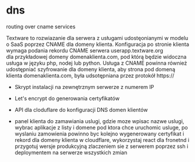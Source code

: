 # dns
routing over cname services


Textware to rozwiazanie dla serwera z usługami udostęonianymi w modelu o SaaS poprzez CNAME dla domeny klienta. 
Konfiguracja po stronie klienta wymaga podania rekordu CNAME serwera userapp.textware.org  
dla przykładowej domeny domenaklienta.com, pod którą będzie widoczna usługa w języku php, nodej lub python. 
Usługa z CNAME powinna również udostępniać szyfrowanie dla domeny klienta, aby strona pod domeną klienta domenaklienta.com, była udsotępniana przez protokół https:// 

- Skrypt instalacji na zewnętrznym serwerze z numerem IP

- Let's encrypt do generowania certyfikatów 

- API dla cloduflare do konfiguracji DNS domen klientów 

- panel klienta do zamawiania uslugi, gdzie moze wpisac nazwe uslugi, wybrac aplikacje z listy i domene pod ktora chce uruchomic usluge, po wyslaniu zamowienia powinno byc kolejno wygenerowany certyfikat i rekord dla domeny klienta w cloudflare, wykorzystaj react dla fronetnd i przygotuj wersje produkcyjną zlaczeniem sie z serwerem poprzez ssh i deploymentem na serwerze wszystkich zmian
